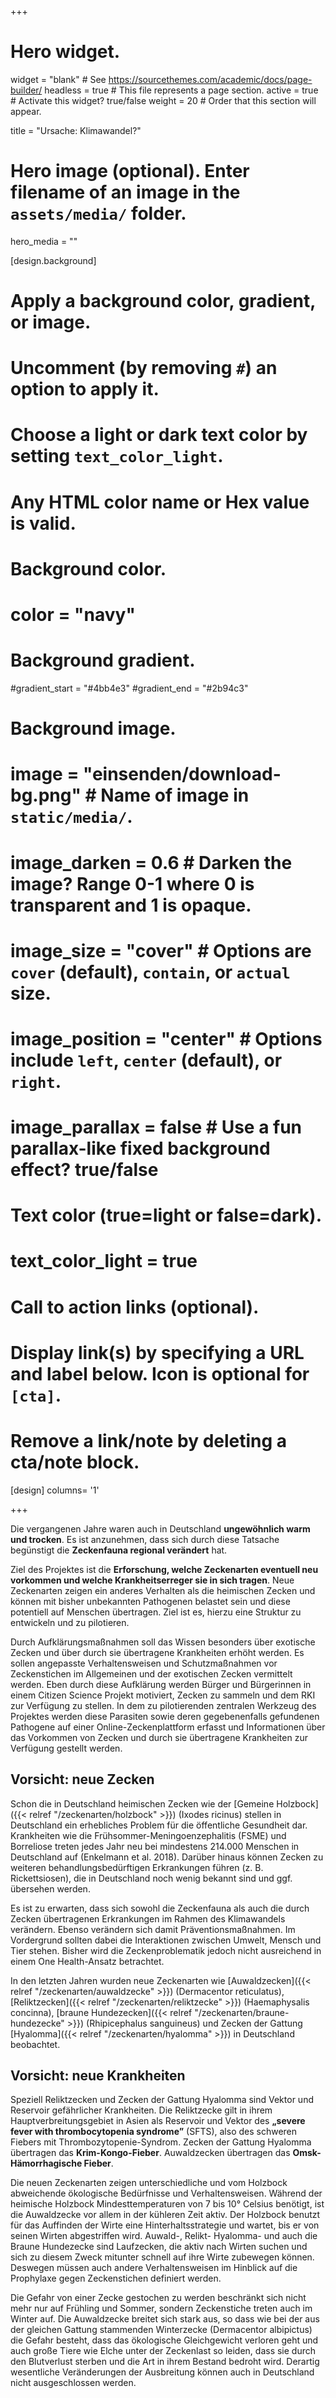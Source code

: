 +++
# Hero widget.
widget = "blank"  # See https://sourcethemes.com/academic/docs/page-builder/
headless = true  # This file represents a page section.
active = true  # Activate this widget? true/false
weight = 20  # Order that this section will appear.

title = "Ursache: Klimawandel?"

# Hero image (optional). Enter filename of an image in the `assets/media/` folder.
hero_media = ""

[design.background]
# Apply a background color, gradient, or image.
#   Uncomment (by removing `#`) an option to apply it.
#   Choose a light or dark text color by setting `text_color_light`.
#   Any HTML color name or Hex value is valid.

# Background color.
# color = "navy"

# Background gradient.
#gradient_start = "#4bb4e3"
#gradient_end = "#2b94c3"

# Background image.
# image = "einsenden/download-bg.png"  # Name of image in `static/media/`.
# image_darken = 0.6  # Darken the image? Range 0-1 where 0 is transparent and 1 is opaque.
# image_size = "cover"  #  Options are `cover` (default), `contain`, or `actual` size.
# image_position = "center"  # Options include `left`, `center` (default), or `right`.
# image_parallax = false  # Use a fun parallax-like fixed background effect? true/false

# Text color (true=light or false=dark).
# text_color_light = true

# Call to action links (optional).
#   Display link(s) by specifying a URL and label below. Icon is optional for `[cta]`.
#   Remove a link/note by deleting a cta/note block.

[design]
  columns= '1'

+++

Die vergangenen Jahre waren auch in Deutschland **ungewöhnlich warm und trocken**. Es
ist anzunehmen, dass sich durch diese Tatsache begünstigt die **Zeckenfauna regional verändert** hat.

Ziel des Projektes ist die **Erforschung, welche Zeckenarten eventuell neu vorkommen und welche Krankheitserreger
sie in sich tragen**. Neue Zeckenarten zeigen ein anderes Verhalten als die heimischen Zecken und können mit
bisher unbekannten Pathogenen belastet sein und diese potentiell auf Menschen übertragen. Ziel ist es, hierzu 
eine Struktur zu entwickeln und zu pilotieren.

Durch Aufklärungsmaßnahmen soll das Wissen besonders über exotische Zecken und über durch sie übertragene 
Krankheiten erhöht werden. Es sollen angepasste Verhaltensweisen und Schutzmaßnahmen vor Zeckenstichen im Allgemeinen
und der exotischen Zecken vermittelt werden. Eben durch diese Aufklärung werden Bürger und Bürgerinnen in einem Citizen 
Science Projekt motiviert, Zecken zu sammeln und dem RKI zur Verfügung zu stellen. In dem zu pilotierenden zentralen 
Werkzeug des Projektes werden diese Parasiten sowie deren gegebenenfalls gefundenen Pathogene auf einer 
Online-Zeckenplattform erfasst und Informationen über das Vorkommen von Zecken und durch sie übertragene Krankheiten 
zur Verfügung gestellt werden.

## Vorsicht: neue Zecken

Schon die in Deutschland heimischen Zecken wie der [Gemeine Holzbock]({{< relref "/zeckenarten/holzbock" >}}) (Ixodes ricinus) stellen in Deutschland ein erhebliches
Problem für die öffentliche Gesundheit dar. Krankheiten wie die Frühsommer-Meningoenzephalitis (FSME) und Borreliose treten 
jedes Jahr neu bei mindestens 214.000 Menschen in Deutschland auf (Enkelmann et al. 2018). Darüber hinaus können Zecken 
zu weiteren behandlungsbedürftigen Erkrankungen führen (z. B. Rickettsiosen), die in Deutschland noch wenig bekannt sind 
und ggf. übersehen werden.

Es ist zu erwarten, dass sich sowohl die Zeckenfauna als auch die durch Zecken übertragenen Erkrankungen im Rahmen des 
Klimawandels verändern. Ebenso verändern sich damit Präventionsmaßnahmen. Im Vordergrund sollten dabei die Interaktionen 
zwischen Umwelt, Mensch und Tier stehen. Bisher wird die Zeckenproblematik jedoch nicht ausreichend in einem One Health-Ansatz
betrachtet.

In den letzten Jahren wurden neue Zeckenarten wie [Auwaldzecken]({{< relref "/zeckenarten/auwaldzecke" >}}) (Dermacentor reticulatus),
[Reliktzecken]({{< relref "/zeckenarten/reliktzecke" >}}) (Haemaphysalis concinna), [braune Hundezecken]({{< relref "/zeckenarten/braune-hundezecke" >}})
(Rhipicephalus sanguineus) und Zecken der Gattung [Hyalomma]({{< relref "/zeckenarten/hyalomma" >}}) in Deutschland beobachtet.

## Vorsicht: neue Krankheiten

Speziell Reliktzecken und Zecken der Gattung Hyalomma sind Vektor und Reservoir gefährlicher Krankheiten. Die Reliktzecke
gilt in ihrem Hauptverbreitungsgebiet in Asien als Reservoir und Vektor des **„severe fever with thrombocytopenia syndrome”**
(SFTS), also des schweren Fiebers mit Thrombozytopenie-Syndrom. Zecken der Gattung Hyalomma übertragen das
**Krim-Kongo-Fieber**. Auwaldzecken übertragen das **Omsk-Hämorrhagische Fieber**.

Die neuen Zeckenarten zeigen unterschiedliche und vom Holzbock abweichende ökologische Bedürfnisse und Verhaltensweisen.
Während der heimische Holzbock Mindesttemperaturen von 7 bis 10° Celsius benötigt, ist die Auwaldzecke vor allem in
der kühleren Zeit aktiv. Der Holzbock benutzt für das Auffinden der Wirte eine Hinterhaltsstrategie und wartet, 
bis er von seinen Wirten abgestriffen wird. Auwald-, Relikt- Hyalomma- und auch die Braune Hundezecke sind Laufzecken, 
die aktiv nach Wirten suchen und sich zu diesem Zweck mitunter schnell auf ihre Wirte zubewegen können. Deswegen müssen
auch andere Verhaltensweisen im Hinblick auf die Prophylaxe gegen Zeckenstichen definiert werden.

Die Gefahr von einer Zecke gestochen zu werden beschränkt sich nicht mehr nur auf Frühling und Sommer, sondern 
Zeckenstiche treten auch im Winter auf. Die Auwaldzecke breitet sich stark aus, so dass wie bei der aus der gleichen
Gattung stammenden Winterzecke (Dermacentor albipictus) die Gefahr besteht, dass das ökologische Gleichgewicht verloren
geht und auch große Tiere wie Elche unter der Zeckenlast so leiden, dass sie durch den Blutverlust sterben und die Art
in ihrem Bestand bedroht wird. Derartig wesentliche Veränderungen der Ausbreitung können auch in
Deutschland nicht ausgeschlossen werden.

